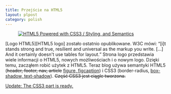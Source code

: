 ```yaml
---
title: Przejście na HTML5
layout: plpost
category: polish
---
```

<figure><a href="http://www.w3.org/html/logo/">
<img src="http://www.w3.org/html/logo/badge/html5-badge-h-css3-semantics.png" alt="HTML5 Powered with CSS3 / Styling, and Semantics" title="HTML5 Powered with CSS3 / Styling, and Semantics">
</a></figure>
[Logo HTML5][HTML5 logo] zostało ostatnio opublikowane. W3C mówi: <q>[i]t stands strong and true, resilient and universal as the markup you write. [...] And it certainly doesn't use tables for layout.</q> Strona logo przedstawia wiele informacji o HTML5, nowych możliwościach i o nowym logo. Dzięki temu, zacząłem robić użytek z HTML5. Teraz blog używa semantyki HTML5 (<del>header, footer, nav, article</del> <ins>figure, figcaption</ins>) i CSS3 (border-radius, <ins>box-shadow, text-shadow</ins>). <del>Część CSS3 jest ciągle tworzona.</del>

<ins>Update: The CSS3 part is ready.</ins>

[HTML5 logo]: http://www.w3.org/html/logo/ "HTML5 logo"
